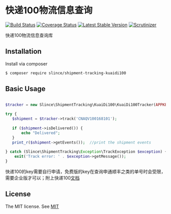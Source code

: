 # 快递100物流信息查询

[![Build Status](https://img.shields.io/travis/slince/shipment-tracking-kuaidi100/master.svg?style=flat-square)](https://travis-ci.org/slince/shipment-tracking-kuaidi100)
[![Coverage Status](https://img.shields.io/codecov/c/github/slince/shipment-tracking-kuaidi100.svg?style=flat-square)](https://codecov.io/github/slince/shipment-tracking-kuaidi100)
[![Latest Stable Version](https://img.shields.io/packagist/v/slince/shipment-tracking-kuaidi100.svg?style=flat-square&label=stable)](https://packagist.org/packages/slince/shipment-tracking-kuaidi100)
[![Scrutinizer](https://img.shields.io/scrutinizer/g/slince/shipment-tracking-kuaidi100.svg?style=flat-square)](https://scrutinizer-ci.com/g/slince/shipment-tracking-kuaidi100/?branch=master)

快递100物流信息查询库

## Installation

Install via composer

```bash
$ composer require slince/shipment-tracking-kuaidi100
```
## Basic Usage


```php

$tracker = new Slince\ShipmentTracking\KuaiDi100\KuaiDi100Tracker(APPKEY, 'shunfeng'); //承运商名称并不是标准的承运商代码，具体的列表请到kuaidi100.com查看

try {
   $shipment = $tracker->track('CNAQV100168101');
   
   if ($shipment->isDelivered()) {
       echo "Delivered";
   }
   print_r($shipment->getEvents());  //print the shipment events
   
} catch (Slince\ShipmentTracking\Exception\TrackException $exception) {
    exit('Track error: ' . $exception->getMessage());
}

```
快递100的key需要自行申请，免费版的key在查询申通顺丰之类的单号时会受限，需要企业版才可以；附上快递100[文档](https://www.kuaidi100.com/openapi/api_post.shtml)

## License
 
The MIT license. See [MIT](https://opensource.org/licenses/MIT)

